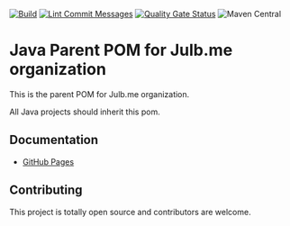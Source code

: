 [![Build](https://github.com/julbme/java-parent/actions/workflows/maven-build.yml/badge.svg)](https://github.com/julbme/java-parent/actions/workflows/maven-build.yml)
[![Lint Commit Messages](https://github.com/julbme/java-parent/actions/workflows/commitlint.yml/badge.svg)](https://github.com/julbme/java-parent/actions/workflows/commitlint.yml)
[![Quality Gate Status](https://sonarcloud.io/api/project_badges/measure?project=julbme_java-parent&metric=alert_status)](https://sonarcloud.io/summary/new_code?id=julbme_java-parent)
![Maven Central](https://img.shields.io/maven-central/v/me.julb/parent)

# Java Parent POM for Julb.me organization

This is the parent POM for Julb.me organization.

All Java projects should inherit this pom.

## Documentation

* [GitHub Pages](https://julbme.github.io/java-parent/)

## Contributing

This project is totally open source and contributors are welcome.
